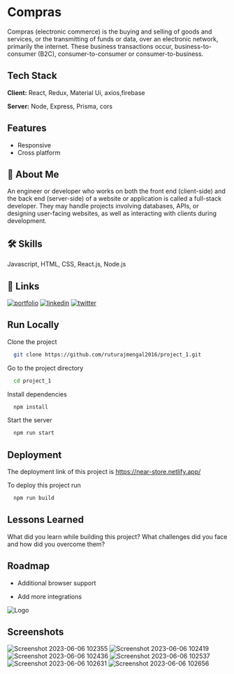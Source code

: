 # Compras

Compras (electronic commerce) is the buying and selling of goods and services, or the transmitting of funds or data, over an electronic network, primarily the internet. These business transactions occur, business-to-consumer (B2C), consumer-to-consumer or consumer-to-business.

## Tech Stack

**Client:** React, Redux, Material Ui, axios,firebase

**Server:** Node, Express, Prisma, cors

## Features

- Responsive
- Cross platform

## 🚀 About Me

An engineer or developer who works on both the front end (client-side) and the back end (server-side) of a website or application is called a full-stack developer. They may handle projects involving databases, APIs, or designing user-facing websites, as well as interacting with clients during development.

## 🛠 Skills

Javascript, HTML, CSS, React.js, Node.js

## 🔗 Links

[![portfolio](https://img.shields.io/badge/my_portfolio-000?style=for-the-badge&logo=ko-fi&logoColor=white)](https://drive.google.com/file/d/1Pzu7UyjBjDqUjdD2qcPFf-zrQUBooJSU/view?usp=sharing)
[![linkedin](https://img.shields.io/badge/linkedin-0A66C2?style=for-the-badge&logo=linkedin&logoColor=white)](https://www.linkedin.com/in/ruturajmengal2016/)
[![twitter](https://img.shields.io/badge/twitter-1DA1F2?style=for-the-badge&logo=twitter&logoColor=white)](https://twitter.com/RuturajMengal)

## Run Locally

Clone the project

```bash
  git clone https://github.com/ruturajmengal2016/project_1.git
```

Go to the project directory

```bash
  cd project_1
```

Install dependencies

```bash
  npm install
```

Start the server

```bash
  npm run start
```

## Deployment

The deployment link of this project is https://near-store.netlify.app/

To deploy this project run

```bash
  npm run build
```

## Lessons Learned

What did you learn while building this project? What challenges did you face and how did you overcome them?

## Roadmap

- Additional browser support

- Add more integrations

![Logo](https://dev-to-uploads.s3.amazonaws.com/uploads/articles/th5xamgrr6se0x5ro4g6.png)

## Screenshots

![Screenshot 2023-06-06 102355](https://github.com/ruturajmengal2016/project_1/assets/114099113/755fafe2-7683-4810-9e11-144f8431a07d)
![Screenshot 2023-06-06 102419](https://github.com/ruturajmengal2016/project_1/assets/114099113/8ca02b66-382d-4e76-8f11-0aa57a8cdf27)
![Screenshot 2023-06-06 102436](https://github.com/ruturajmengal2016/project_1/assets/114099113/02140b5d-a027-4303-be5f-4975f2b0a888)
![Screenshot 2023-06-06 102537](https://github.com/ruturajmengal2016/project_1/assets/114099113/ef2757fd-be87-45f2-8fd0-51d1fb73df0b)
![Screenshot 2023-06-06 102631](https://github.com/ruturajmengal2016/project_1/assets/114099113/3b4034dd-7ec9-4f7d-9b4a-4186fcfb47b3)
![Screenshot 2023-06-06 102656](https://github.com/ruturajmengal2016/project_1/assets/114099113/86cc6dd1-0752-49ee-81f5-c04b42f8b24b)


